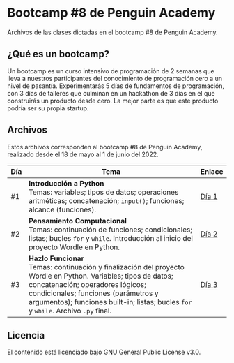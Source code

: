 # Bootcamp #8 de Penguin Academy
Archivos de las clases dictadas en el bootcamp #8 de Penguin Academy. 

## ¿Qué es un bootcamp?
Un bootcamp es un curso intensivo de programación de 2 semanas que lleva a nuestros participantes del conocimiento de programación cero a un nivel de pasantía. Experimentarás 5 días de fundamentos de programación, con 3 días de talleres que culminan en un hackathon de 3 días en el que construirás un producto desde cero. La mejor parte es que este producto podría ser su propia startup.

## Archivos
Estos archivos corresponden al bootcamp #8 de Penguin Academy, realizado desde el 18 de mayo al 1 de junio del 2022.

| Día | Tema | Enlace |
| --- | --- | --- |
| #1 | **Introducción a Python** <br> Temas: variables; tipos de datos; operaciones aritméticas; concatenación; `input()`; funciones; alcance (funciones). | [Día 1](https://github.com/penguin-academy/bootcamp-8/blob/main/dia1.ipynb) |
| #2 | **Pensamiento Computacional** <br> Temas: continuación de funciones; condicionales; listas; bucles `for` y `while`. Introducción al inicio del proyecto Wordle en Python. | [Día 2](https://github.com/penguin-academy/bootcamp-8/blob/main/dia2.ipynb) |
| #3 | **Hazlo Funcionar** <br> Temas: continuación y finalización del proyecto Wordle en Python. Variables; tipos de datos; concatenación; operadores lógicos; condicionales; funciones (parámetros y argumentos); funciones built-in; listas; bucles `for` y `while`. Archivo `.py` final. | [Día 3](https://github.com/penguin-academy/bootcamp-8/tree/main/dia3) |


## Licencia
El contenido está licenciado bajo GNU General Public License v3.0.
